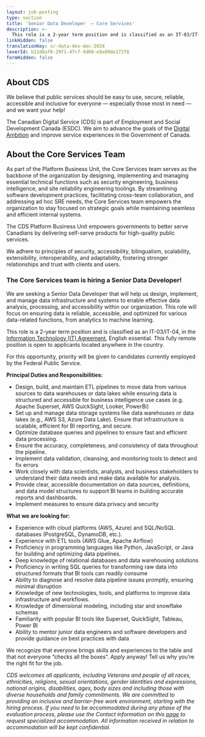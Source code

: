 ```yaml
---
layout: job-posting
type: section
title: 'Senior Data Developer  — Core Services'
description: >-
  This role is a 2-year term position and is classified as an IT-03/IT-04, in the Information Technology (IT) Agreement, English essential. 
linkHidden: false
translationKey: sr-data-dev-dec-2024
leverId: b11d8af0-29f1-47cf-9d60-e9a99de172f8
formHidden: false
---
```


## About CDS

We believe that public services should be easy to use, secure, reliable, accessible and inclusive for everyone — especially those most in need — and we want your help!

The Canadian Digital Service (CDS) is part of Employment and Social Development Canada (ESDC). We aim to advance the goals of the [Digital Ambition](https://www.canada.ca/en/government/system/digital-government/government-canada-digital-operations-strategic-plans/canada-digital-ambition.html) and improve service experiences in the Government of Canada.

## About the Core Services Team

As part of the Platform Business Unit, the Core Services team serves as the backbone of the organization by designing, implementing and managing essential technical functions such as security engineering, business intelligence, and site reliability engineering toolings. By streamlining software development practices, facilitating cross-team collaboration, and addressing ad hoc SRE needs, the Core Services team empowers the organization to stay focused on strategic goals while maintaining seamless and efficient internal systems. 

The CDS Platform Business Unit empowers governments to better serve Canadians by delivering self-serve products for high-quality public services.

We adhere to principles of security, accessibility, bilingualism, scalability, extensibility, interoperability, and adaptability, fostering stronger relationships and trust with clients and users.

### **The Core Services team is hiring a Senior Data Developer!**

We are seeking a Senior Data Developer that will help us design, implement, and manage data infrastructure and systems to enable effective data analysis, processing, and accessibility within our organization. This role will focus on ensuring data is reliable, accessible, and optimized for various data-related functions, from analytics to machine learning.

This role is a 2-year term position and is classified as an IT-03/IT-04, in the [Information Technology (IT) Agreement](https://www.tbs-sct.canada.ca/agreements-conventions/view-visualiser-eng.aspx?id=31), English essential. This fully remote position is open to applicants located anywhere in the country.

For this opportunity, priority will be given to candidates currently employed by the Federal Public Service.

**Principal Duties and Responsibilities:**

- Design, build, and maintain ETL pipelines to move data from various sources to data warehouses or data lakes while ensuring data is structured and accessible for business intelligence use cases (e.g. Apache Superset, AWS QuickSight, Looker, PowerBi) 
- Set up and manage data storage systems like data warehouses or data lakes (e.g., AWS S3, Azure Data Lake). Ensure that infrastructure is scalable, efficient for BI reporting, and secure.
- Optimize database queries and pipelines to ensure fast and efficient data processing.
- Ensure the accuracy, completeness, and consistency of data throughout the pipeline.
- Implement data validation, cleansing, and monitoring tools to detect and fix errors
- Work closely with data scientists, analysts, and business stakeholders to understand their data needs and make data available for analysis.
- Provide clear, accessible documentation on data sources, definitions, and data model structures to support BI teams in building accurate reports and dashboards.
- Implement measures to ensure data privacy and security

**What we are looking for:**

- Experience with cloud platforms (AWS, Azure) and SQL/NoSQL databases (PostgreSQL, DynamoDB, etc.).
- Experience with ETL tools (AWS Glue, Apache Airflow)
- Proficiency in programming languages like Python, JavaScript, or Java for building and optimizing data pipelines.
- Deep knowledge of relational databases and data warehousing solutions 
- Proficiency in writing SQL queries for transforming raw data into structured formats that BI tools can readily consume
- Ability to diagnose and resolve data pipeline issues promptly, ensuring minimal disruption
- Knowledge of new technologies, tools, and platforms to improve data infrastructure and workflows.
- Knowledge of dimensional modeling, including star and snowflake schemas
- Familiarity with popular BI tools like Superset, QuickSight, Tableau, Power BI
- Ability to mentor junior data engineers and software developers and provide guidance on best practices with data

We recognize that everyone brings skills and experiences to the table and that not everyone “checks all the boxes”. Apply anyway! Tell us why you’re the right fit for the job.

*CDS welcomes all applicants, including Veterans and people of all races, ethnicities, religions, sexual orientations, gender identities and expressions, national origins, disabilities, ages, body sizes and including those with diverse households and family commitments. We are committed to providing an inclusive and barrier-free work environment, starting with the hiring process. If you need to be accommodated during any phase of the evaluation process, please use the Contact information on this [page](https://www.canada.ca/en/public-service-commission/services/assessment-accommodation-page.html) to request specialized accommodation. All information received in relation to accommodation will be kept confidential.*
